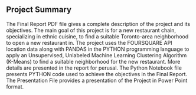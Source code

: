 ## Project Summary
The Final Report PDF file gives a complete description of the project and its objectives. The main goal of this project is for a new restaurant chain, specializing in ethnic cuisine, to find a suitable Toronto-area neighborhood to open a new restaurant in. The project uses the FOURSQUARE API location data along with PANDAS in the PYTHON programming language to apply an Unsupervised, Unlabeled Machine Learning Clustering Algorithm (K-Means) to find a suitable neighborhood for the new restaurant. More details are presented in the report for perusal.
The Python Notebook file presents PYTHON code used to achieve the objectives in the Final Report.
The Presentation File provides a presentation of the Project in Power Point format.
